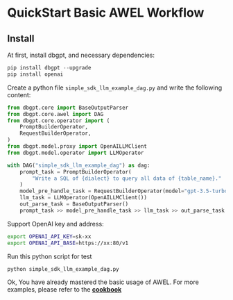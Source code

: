 # QuickStart Basic AWEL Workflow

## Install 

At first, install dbgpt, and necessary dependencies:

```python
pip install dbgpt --upgrade
pip install openai
```

Create a python file `simple_sdk_llm_example_dag.py` and write the following content:

```python
from dbgpt.core import BaseOutputParser
from dbgpt.core.awel import DAG
from dbgpt.core.operator import (
    PromptBuilderOperator,
    RequestBuilderOperator,
)
from dbgpt.model.proxy import OpenAILLMClient
from dbgpt.model.operator import LLMOperator

with DAG("simple_sdk_llm_example_dag") as dag:
    prompt_task = PromptBuilderOperator(
        "Write a SQL of {dialect} to query all data of {table_name}."
    )
    model_pre_handle_task = RequestBuilderOperator(model="gpt-3.5-turbo")
    llm_task = LLMOperator(OpenAILLMClient())
    out_parse_task = BaseOutputParser()
    prompt_task >> model_pre_handle_task >> llm_task >> out_parse_task
```

Support OpenAI key and address:

```bash
export OPENAI_API_KEY=sk-xx
export OPENAI_API_BASE=https://xx:80/v1
```

Run this python script for test

```bash
python simple_sdk_llm_example_dag.py
```

Ok, You have already mastered the basic usage of AWEL. For more examples, please refer to the **[cookbook](/docs/awel/cookbook/)**
